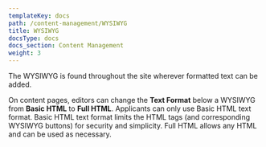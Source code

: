 ```yaml
---
templateKey: docs
path: /content-management/WYSIWYG
title: WYSIWYG
docsType: docs
docs_section: Content Management
weight: 3
---
```

The WYSIWYG is found throughout the site wherever formatted text can be added.

On content pages, editors can change the **Text Format** below a WYSIWYG from **Basic HTML** to **Full HTML**. Applicants can only use Basic HTML text format. Basic HTML text format limits the HTML tags (and corresponding WYSIWYG buttons) for security and simplicity. Full HTML allows any HTML and can be used as necessary.
